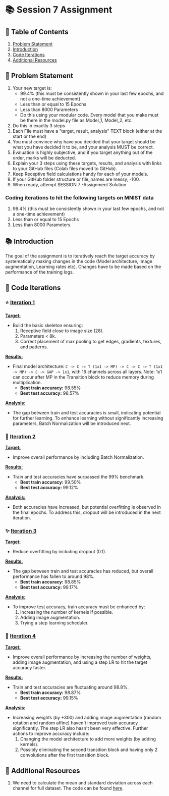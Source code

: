 # 📚 Session 7 Assignment

## 📌 Table of Contents

1. [Problem Statement](#problem-statement)
2. [Introduction](#introduction)
3. [Code Iterations](#file-structure)
4. [Additional Resources](#additional-resources)

## 🎯 Problem Statement

1. Your new target is:
    - 99.4% (this must be consistently shown in your last few epochs, and not a one-time achievement)
    - Less than or equal to 15 Epochs
    - Less than 8000 Parameters
    - Do this using your modular code. Every model that you make must be there in the model.py file as Model_1, Model_2, etc.
2. Do this in exactly 3 steps
3. Each File must have a "target, result, analysis" TEXT block (either at the start or the end)
4. You must convince why have you decided that your target should be what you have decided it to be, and your analysis MUST be correct. 
5. Evaluation is highly subjective, and if you target anything out of the order, marks will be deducted. 
6. Explain your 3 steps using these targets, results, and analysis with links to your GitHub files (Colab files moved to GitHub). 
7. Keep Receptive field calculations handy for each of your models. 
8. If your GitHub folder structure or file_names are messy, -100. 
9. When ready, attempt SESSION 7 -Assignment Solution

### Coding iterations to hit the following targets on MNIST data
1. 99.4% (this must be consistently shown in your last few epochs, and not a one-time achievement)
2. Less than or equal to 15 Epochs
3. Less than 8000 Parameters

## 📚 Introduction

The goal of the assignment is to iteratively reach the target accuracy by systematically making changes in the code (Model architecture, Image augmentation, Learning rates etc). Changes have to be made based on the performance of the training logs.

## 🔄 Code Iterations

### ⭐ [Iteration 1](./Iteration_1.ipynb)
**<u>Target:</u>**
- Build the basic skeleton ensuring:
  1. Receptive field close to image size (28).
  2. Parameters < 8k.
  3. Correct placement of max pooling to get edges, gradients, textures, and patterns.

**<u>Results:</u>**
- Final model architecture: `C -> C -> T (1x1 -> MP) -> C -> C -> T (1x1 -> MP) -> C -> GAP -> 1x1`, with 16 channels across all layers. Note: 1x1 can occur after MP in the Transition block to reduce memory during multiplication.  
  - **Best train accuracy:** 98.55%  
  - **Best test accuracy:** 98.57%

**<u>Analysis:</u>**
- The gap between train and test accuracies is small, indicating potential for further learning. To enhance learning without significantly increasing parameters, Batch Normalization will be introduced next.

### 🌟 [Iteration 2](./Iteration_2.ipynb)
**<u>Target:</u>**
- Improve overall performance by including Batch Normalization.

**<u>Results:</u>**
- Train and test accuracies have surpassed the 99% benchmark.  
  - **Best train accuracy:** 99.50%  
  - **Best test accuracy:** 99.12%

**<u>Analysis:</u>**
- Both accuracies have increased, but potential overfitting is observed in the final epochs. To address this, dropout will be introduced in the next iteration.

### ✨ [Iteration 3](./Iteration_3.ipynb)
**<u>Target:</u>**
- Reduce overfitting by including dropout (0.1).

**<u>Results:</u>**
- The gap between train and test accuracies has reduced, but overall performance has fallen to around 98%.  
  - **Best train accuracy:** 98.85%  
  - **Best test accuracy:** 99.17%

**<u>Analysis:</u>**
- To improve test accuracy, train accuracy must be enhanced by:  
  1. Increasing the number of kernels if possible.  
  2. Adding image augmentation.  
  3. Trying a step learning scheduler.

### 💫 [Iteration 4](./Iteration_4.ipynb)
**<u>Target:</u>**
- Improve overall performance by increasing the number of weights, adding image augmentation, and using a step LR to hit the target accuracy faster.

**<u>Results:</u>**
- Train and test accuracies are fluctuating around 98.8%.  
  - **Best train accuracy:** 98.87%  
  - **Best test accuracy:** 99.15%

**<u>Analysis:</u>**
- Increasing weights (by +300) and adding image augmentation (random rotation and random affine) haven't improved train accuracy significantly. The step LR also hasn't been very effective. Further actions to improve accuracy include:  
  1. Changing the model architecture to add more weights (by adding kernels).  
  2. Possibly eliminating the second transition block and having only 2 convolutions after the first transition block.

## 📖 Additional Resources
1. We need to calculate the mean and standard deviation across each channel for full dataset. The code can be found [here](./ERA1S7F1.ipynb).